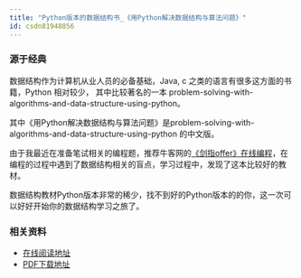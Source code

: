 ```yaml
---
title: "Python版本的数据结构书_《用Python解决数据结构与算法问题》"
id: csdn81948856
---
```


### 源于经典

数据结构作为计算机从业人员的必备基础，Java, c 之类的语言有很多这方面的书籍，Python 相对较少， 其中比较著名的一本 problem-solving-with-algorithms-and-data-structure-using-python。

其中《用Python解决数据结构与算法问题》是problem-solving-with-algorithms-and-data-structure-using-python 的中文版。

由于我最近在准备笔试相关的编程题，推荐牛客网的[《剑指offer》在线编程](https://www.nowcoder.com/ta/coding-interviews)，在编程的过程中遇到了数据结构相关的盲点，学习过程中，发现了这本比较好的教材。

数据结构教材Python版本非常的稀少，找不到好的Python版本的的你，这一次可以好好开始你的数据结构学习之旅了。

### 相关资料

*   [在线阅读地址](https://facert.gitbooks.io/python-data-structure-cn/)
*   [PDF下载地址](https://download.csdn.net/download/datawhale/10620422)
